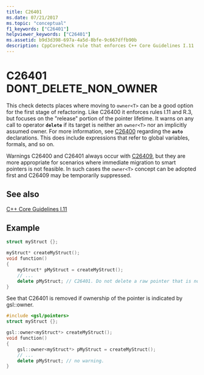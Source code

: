 ```yaml
---
title: C26401
ms.date: 07/21/2017
ms.topic: "conceptual"
f1_keywords: ["C26401"]
helpviewer_keywords: ["C26401"]
ms.assetid: b9d3d398-697a-4a5d-8bfe-9c667dffb90b
description: CppCoreCheck rule that enforces C++ Core Guidelines I.11
---
```

# C26401 DONT_DELETE_NON_OWNER

This check detects places where moving to `owner<T>` can be a good option for the first stage of refactoring. Like C26400 it enforces rules I.11 and R.3, but focuses on the "release" portion of the pointer lifetime. It warns on any call to operator **`delete`** if its target is neither an `owner<T>` nor an implicitly assumed owner. For more information, see [C26400](c26400.md) regarding the **`auto`** declarations. This does include expressions that refer to global variables, formals, and so on.

Warnings C26400 and C26401 always occur with [C26409](c26409.md), but they are more appropriate for scenarios where immediate migration to smart pointers is not feasible. In such cases the `owner<T>` concept can be adopted first and C26409 may be temporarily suppressed.

## See also

[C++ Core Guidelines I.11](https://github.com/isocpp/CppCoreGuidelines/blob/master/CppCoreGuidelines.md#i11-never-transfer-ownership-by-a-raw-pointer-t-or-reference-t)

## Example

```cpp
struct myStruct {};

myStruct* createMyStruct();
void function()
{
    myStruct* pMyStruct = createMyStruct();
    // ...
    delete pMyStruct; // C26401. Do not delete a raw pointer that is not an owner<T>
}
```

See that C26401 is removed if ownership of the pointer is indicated by gsl::owner.

```cpp
#include <gsl/pointers>
struct myStruct {};

gsl::owner<myStruct*> createMyStruct();
void function()
{
    gsl::owner<myStruct*> pMyStruct = createMyStruct();
    // ...
    delete pMyStruct; // no warning.
}
```
